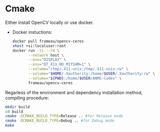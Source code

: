# Cmake

Either install OpenCV locally or use docker.

- Docker instuctions:

    ```bash
    docker pull frameau/opencv-ceres
    xhost +si:localuser:root
    docker run -ti --rm \
           --network host \
           --env="DISPLAY" \
           --env="QT_X11_NO_MITSHM=1" \
           --volume="/tmp/.X11-unix:/tmp/.X11-unix:rw" \
           --volume="$HOME/.Xauthority:/home/$USER/.Xauthority:rw" \
           --volume="${PWD}:/home/$USER/ANMS-Codes" \
           frameau/opencv-ceres
    ```

Regarless of the environment and dependency installation method, compiling procedure:

```bash
mkdir build
cd build
cmake -DCMAKE_BUILD_TYPE=Release .. #for Release mode
cmake -DCMAKE_BUILD_TYPE=Debug .. #for Debug mode
make
```
